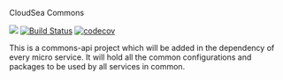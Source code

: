 CloudSea Commons 

![](https://reposs.herokuapp.com/?path=CocoaPods/Specs)
[![Build Status](https://travis-ci.org/repocloudsea/cloudsea-commons.svg?branch=master)](https://travis-ci.org/repocloudsea/cloudsea-commons)
[![codecov](https://codecov.io/gh/repocloudsea/cloudsea-commons/branch/master/graph/badge.svg)](https://codecov.io/gh/repocloudsea/cloudsea-commons)

This is a commons-api project which will be added in the dependency of every micro service.
It will hold all the common configurations and packages to be used by all services in common.
